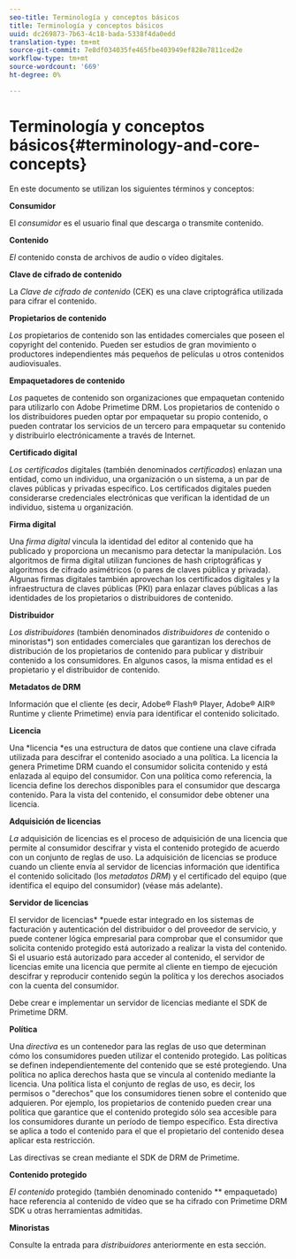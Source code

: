 ```yaml
---
seo-title: Terminología y conceptos básicos
title: Terminología y conceptos básicos
uuid: dc269873-7b63-4c18-bada-5338f4da0edd
translation-type: tm+mt
source-git-commit: 7e8df034035fe465fbe403949ef828e7811ced2e
workflow-type: tm+mt
source-wordcount: '669'
ht-degree: 0%

---
```



# Terminología y conceptos básicos{#terminology-and-core-concepts}

En este documento se utilizan los siguientes términos y conceptos:

**Consumidor**

El *consumidor* es el usuario final que descarga o transmite contenido.

**Contenido**

*El* contenido consta de archivos de audio o vídeo digitales.

**Clave de cifrado de contenido**

La *Clave de cifrado de contenido* (CEK) es una clave criptográfica utilizada para cifrar el contenido.

**Propietarios de contenido**

*Los* propietarios de contenido son las entidades comerciales que poseen el copyright del contenido. Pueden ser estudios de gran movimiento o productores independientes más pequeños de películas u otros contenidos audiovisuales.

**Empaquetadores de contenido**

*Los* paquetes de contenido son organizaciones que empaquetan contenido para utilizarlo con Adobe Primetime DRM. Los propietarios de contenido o los distribuidores pueden optar por empaquetar su propio contenido, o pueden contratar los servicios de un tercero para empaquetar su contenido y distribuirlo electrónicamente a través de Internet.

**Certificado digital**

*Los certificados*  digitales (también denominados  *certificados*) enlazan una entidad, como un individuo, una organización o un sistema, a un par de claves públicas y privadas específico. Los certificados digitales pueden considerarse credenciales electrónicas que verifican la identidad de un individuo, sistema u organización.

**Firma digital**

Una *firma digital* vincula la identidad del editor al contenido que ha publicado y proporciona un mecanismo para detectar la manipulación. Los algoritmos de firma digital utilizan funciones de hash criptográficas y algoritmos de cifrado asimétricos (o pares de claves pública y privada). Algunas firmas digitales también aprovechan los certificados digitales y la infraestructura de claves públicas (PKI) para enlazar claves públicas a las identidades de los propietarios o distribuidores de contenido.

**Distribuidor**

*Los distribuidores*  (también denominados  *distribuidores de* contenido o minoristas*) son entidades comerciales que garantizan los derechos de distribución de los propietarios de contenido para publicar y distribuir contenido a los consumidores. En algunos casos, la misma entidad es el propietario y el distribuidor de contenido.

**Metadatos de DRM**

Información que el cliente (es decir, Adobe® Flash® Player, Adobe® AIR® Runtime y cliente Primetime) envía para identificar el contenido solicitado.

**Licencia**

Una *licencia *es una estructura de datos que contiene una clave cifrada utilizada para descifrar el contenido asociado a una política. La licencia la genera Primetime DRM cuando el consumidor solicita contenido y está enlazada al equipo del consumidor. Con una política como referencia, la licencia define los derechos disponibles para el consumidor que descarga contenido. Para la vista del contenido, el consumidor debe obtener una licencia.

**Adquisición de licencias**

*La* adquisición de licencias es el proceso de adquisición de una licencia que permite al consumidor descifrar y vista el contenido protegido de acuerdo con un conjunto de reglas de uso. La adquisición de licencias se produce cuando un cliente envía al servidor de licencias información que identifica el contenido solicitado (los *metadatos DRM*) y el certificado del equipo (que identifica el equipo del consumidor) (véase más adelante).

**Servidor de licencias**

El servidor de licencias* *puede estar integrado en los sistemas de facturación y autenticación del distribuidor o del proveedor de servicio, y puede contener lógica empresarial para comprobar que el consumidor que solicita contenido protegido está autorizado a realizar la vista del contenido. Si el usuario está autorizado para acceder al contenido, el servidor de licencias emite una licencia que permite al cliente en tiempo de ejecución descifrar y reproducir contenido según la política y los derechos asociados con la cuenta del consumidor.

Debe crear e implementar un servidor de licencias mediante el SDK de Primetime DRM.

**Política**

Una *directiva* es un contenedor para las reglas de uso que determinan cómo los consumidores pueden utilizar el contenido protegido. Las políticas se definen independientemente del contenido que se esté protegiendo. Una política no aplica derechos hasta que se vincula al contenido mediante la licencia. Una política lista el conjunto de reglas de uso, es decir, los permisos o &quot;derechos&quot; que los consumidores tienen sobre el contenido que adquieren. Por ejemplo, los propietarios de contenido pueden crear una política que garantice que el contenido protegido sólo sea accesible para los consumidores durante un período de tiempo específico. Esta directiva se aplica a todo el contenido para el que el propietario del contenido desea aplicar esta restricción.

Las directivas se crean mediante el SDK de DRM de Primetime.

**Contenido protegido**

*El contenido*  protegido (también denominado contenido ** empaquetado) hace referencia al contenido de vídeo que se ha cifrado con Primetime DRM SDK u otras herramientas admitidas.

**Minoristas**

Consulte la entrada para *distribuidores* anteriormente en esta sección.
